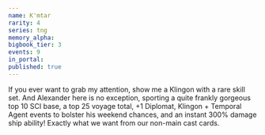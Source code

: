 ```yaml
---
name: K'mtar
rarity: 4
series: tng
memory_alpha:
bigbook_tier: 3
events: 9
in_portal:
published: true
---
```


If you ever want to grab my attention, show me a Klingon with a rare skill set. And Alexander here is no exception, sporting a quite frankly gorgeous top 10 SCI base, a top 25 voyage total, +1 Diplomat, Klingon + Temporal Agent events to bolster his weekend chances, and an instant 300% damage ship ability! Exactly what we want from our non-main cast cards.
